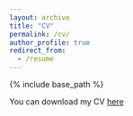 ```yaml
---
layout: archive
title: "CV"
permalink: /cv/
author_profile: true
redirect_from:
  - /resume
---
```


{% include base_path %}

You can download my CV <a href="https://jzhangg.github.io/files/CV_Jiayue_Zhang_202406.pdf" target="_blank">here</a>


